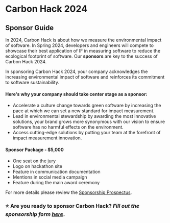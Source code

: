 # Carbon Hack 2024
## Sponsor Guide

In 2024, Carbon Hack is about how we measure the environmental impact of software. In Spring 2024, developers and engineers will compete to showcase their best application of IF in measuring software to reduce the ecological footprint of software.
Our **sponsors** are key to the success of Carbon Hack 2024.

In sponsoring Carbon Hack 2024, your company acknowledges the increasing environmental impact of software and reinforces its commitment to software sustainability. 

#### Here's why your company should take center stage as a sponsor:
- Accelerate a culture change towards green software by increasing the pace at which we can set a new standard for impact measurement.
- Lead in environmental stewardship by awarding the most innovative solutions, your brand grows more synonymous with our vision to ensure software has no harmful effects on the environment.
- Access cutting-edge solutions by putting your team at the forefront of impact measurement innovation. 

#### Sponsor Package - $5,000
- One seat on the jury
- Logo on hackathon site
- Feature in communication documentation 
- Mentions in social media campaign
- Feature during the main award ceremony


For more details please review the [Sponsorship Prospectus](https://github.com/Green-Software-Foundation/hack/blob/main/CarbonHack24-Sponsorship.pdf).
### ⭐️ Are you ready to sponsor Carbon Hack? _Fill out the sponsorship form [here](https://airtable.com/appEgAD7NpmIQ1tp9/pagVE3jqLCtdomWHi/form/?utm_source=sponsor-form&utm_medium=online&utm_campaign=hack24&utm_term=)_.
